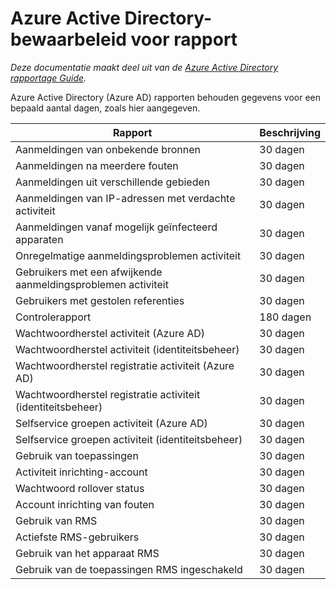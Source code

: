 <properties
    pageTitle="Azure Active Directory-bewaarbeleid voor rapport | Microsoft Azure"
    description="Bewaarbeleid op rapportgegevens in uw Azure Active Directory"
    services="active-directory"
    documentationCenter=""
    authors="dhanyahk"
    manager="femila"
    editor=""/>

<tags
    ms.service="active-directory"
    ms.devlang="na"
    ms.topic="article"
    ms.tgt_pltfrm="na"
    ms.workload="identity"
    ms.date="03/07/2016"
    ms.author="dhanyahk"/>

# <a name="azure-active-directory-report-retention-policies"></a>Azure Active Directory-bewaarbeleid voor rapport

*Deze documentatie maakt deel uit van de [Azure Active Directory rapportage Guide](active-directory-reporting-guide.md).*

Azure Active Directory (Azure AD) rapporten behouden gegevens voor een bepaald aantal dagen, zoals hier aangegeven.

Rapport                                                  | Beschrijving
------------------------------------------------------- | -----------
Aanmeldingen van onbekende bronnen                           | 30 dagen
Aanmeldingen na meerdere fouten                        | 30 dagen
Aanmeldingen uit verschillende gebieden                      | 30 dagen
Aanmeldingen van IP-adressen met verdachte activiteit     | 30 dagen
Aanmeldingen vanaf mogelijk geïnfecteerd apparaten                 | 30 dagen
Onregelmatige aanmeldingsproblemen activiteit                              | 30 dagen
Gebruikers met een afwijkende aanmeldingsproblemen activiteit                   | 30 dagen
Gebruikers met gestolen referenties                           | 30 dagen
Controlerapport                                            | 180 dagen
Wachtwoordherstel activiteit (Azure AD)                      | 30 dagen
Wachtwoordherstel activiteit (identiteitsbeheer)              | 30 dagen
Wachtwoordherstel registratie activiteit (Azure AD)         | 30 dagen
Wachtwoordherstel registratie activiteit (identiteitsbeheer) | 30 dagen
Selfservice groepen activiteit (Azure AD)                 | 30 dagen
Selfservice groepen activiteit (identiteitsbeheer)         | 30 dagen
Gebruik van toepassingen                                       | 30 dagen
Activiteit inrichting-account                           | 30 dagen
Wachtwoord rollover status                                | 30 dagen
Account inrichting van fouten                             | 30 dagen
Gebruik van RMS                                               | 30 dagen
Actiefste RMS-gebruikers                                   | 30 dagen
Gebruik van het apparaat RMS                                        | 30 dagen
Gebruik van de toepassingen RMS ingeschakeld                           | 30 dagen
